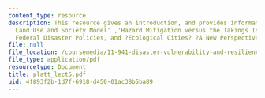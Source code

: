 ```yaml
---
content_type: resource
description: This resource gives an introduction, and provides information on 'The
  Land Use and Society Model' ,'Hazard Mitigation versus the Takings Issue', Calibrating
  Federal Disaster Policies, and ?Ecological Cities? ?A New Perspective.
file: null
file_location: /coursemedia/11-941-disaster-vulnerability-and-resilience-spring-2005/4f893f2b1d7f6918d45001ac38b5ba89_platt_lect5.pdf
file_type: application/pdf
resourcetype: Document
title: platt_lect5.pdf
uid: 4f893f2b-1d7f-6918-d450-01ac38b5ba89
---
```

